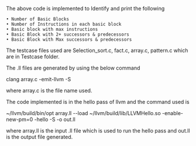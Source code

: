 The above code is implemented to Identify and print the following 

    • Number of Basic Blocks 
    • Number of Instructions in each basic block 
    • Basic block with max instructions 
    • Basic Block with 2+ successors & predecessors 
    • Basic Block with Max successors & predecessors

The testcase files used are Selection_sort.c, fact.c, array.c, pattern.c which are in Testcase folder.

The .ll files are generated by using the below command

clang array.c -emit-llvm -S 

where array.c is the file name used.

The code implemented is in the hello pass of llvm and the command used is 

~/llvm/build/bin/opt array.ll --load ~/llvm/build/lib/LLVMHello.so -enable-new-pm=0 -hello -S -o out.ll

where array.ll is the input .ll file which is used to run the hello pass and out.ll is the output file generated.
